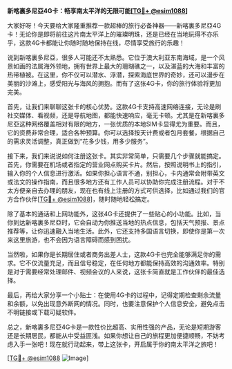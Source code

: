 **新喀裏多尼亞4G卡：畅享南太平洋的无限可能[[TG💪+ @esim1088](https://t.me/s/esim1088)]**

大家好呀！今天要给大家隆重推荐一款超棒的旅行必备神器——新喀裏多尼亞4G卡！无论你是即将前往这片南太平洋上的璀璨明珠，还是已经在当地玩得不亦乐乎，这款4G卡都能让你随时随地保持在线，尽情享受旅行的乐趣！

说到新喀裏多尼亞，很多人可能还不太熟悉。它位于澳大利亚东南海域，是一个风景如画的法属海外领地，拥有世界上最大的珊瑚礁之一，以及湛蓝的大海和丰富的热带植被。在这里，你不仅可以潜水、浮潜，探索海底世界的奇妙，还可以漫步在美丽的沙滩上，感受阳光与海风的拥抱。而有了这张4G卡，你的旅行体验将更加完美。

首先，让我们来聊聊这张卡的核心优势。这款4G卡支持高速网络连接，无论是刷社交媒体、看视频，还是导航地图，都能快速响应，毫无卡顿。尤其是在新喀裏多尼亞这种网络覆盖相对有限的地方，一张优质的本地SIM卡显得尤为重要。而且，它的资费非常合理，适合各种预算。你可以选择按天计费或者包月套餐，根据自己的需求灵活调整，真正做到“花多少钱，用多少服务”。

接下来，我们来说说如何注册这张卡。其实非常简单，只需要几个步骤就能搞定。首先，你需要在机场或者指定的营业网点购买卡片。然后，按照说明书上的指引，输入你的个人信息进行激活。如果你担心语言不通，别担心，卡内通常会附带英文或法文的操作指南，而且很多地方还有工作人员可以协助你完成注册流程。对于不太方便亲自去办理的朋友，现在也有线上注册的方式可供选择，比如通过我们的官方合作伙伴[[TG💪+ @esim1088](https://t.me/s/esim1088)]，随时随地轻松搞定。

除了基本的通话和上网功能外，这张4G卡还提供了一些贴心的小功能。比如，当你到达新喀裏多尼亞时，它会自动为你推送当地的热点信息，包括天气预报、景点推荐等，让你迅速融入当地生活。此外，它还支持多国语言切换，即使你是第一次来这里旅游，也不会因为语言障碍而感到困扰。

当然啦，如果你是长期居住或者商务出差人士，这款4G卡也完全能够满足你的需求。它不仅流量充足，而且信号稳定，在任何地方都能保持高效的沟通效率。特别是对于需要经常处理邮件、视频会议的人来说，这张卡简直就是工作伙伴的最佳选择。

最后，再给大家分享一个小贴士：在使用4G卡的过程中，记得定期检查剩余流量和余额，以免出现意外断网的情况。同时，也要注意保护个人信息安全，避免点击不明链接或下载可疑软件。

总之，新喀裏多尼亞4G卡是一款性价比超高、实用性强的产品，无论是短期游客还是长期居民，都能从中受益匪浅。如果你想让自己的旅程更加便捷顺畅，不妨考虑入手一张吧！现在就行动起来，带上这张卡，开启属于你的南太平洋之旅吧！

[[TG💪+ @esim1088](https://t.me/s/esim1088) ![Image](https://i.postimg.cc/4NQfJmqS/Snipaste-2025-05-13-00-14-12.png)]